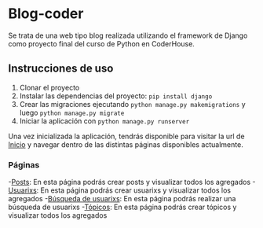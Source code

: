 # Blog-coder
Se trata de una web tipo blog realizada utilizando el framework de Django como proyecto final del curso de Python en CoderHouse.

## Instrucciones de uso

1. Clonar el proyecto
2. Instalar las dependencias del proyecto: `pip install django`
3. Crear las migraciones ejecutando `python manage.py makemigrations` y luego `python manage.py migrate`
4. Iniciar la aplicación con `python manage.py runserver`

Una vez inicializada la aplicación, tendrás disponible para visitar la url de [Inicio](http://127.0.0.1:8000/blog/) y navegar dentro de las distintas páginas disponibles actualmente.

### Páginas

-[Posts](http://127.0.0.1:8000/blog/posts/): En esta página podrás crear posts y visualizar todos los agregados
-[Usuarixs](http://127.0.0.1:8000/blog/users/): En esta página podrás crear usuarixs y visualizar todos los agregados
-[Búsqueda de usuarixs](http://127.0.0.1:8000/blog/buscaruser/): En esta página podrás realizar una búsqueda de usuarixs
-[Tópicos](http://127.0.0.1:8000/blog/topics/): En esta página podrás crear tópicos y visualizar todos los agregados
